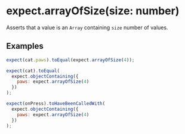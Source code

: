 # expect.arrayOfSize(size: number)

Asserts that a value is an `Array` containing `size` number of values.

## Examples

```js
expect(cat.paws).toEqual(expect.arrayOfSize(4));
```

```js
expect(cat).toEqual(
  expect.objectContaining({
    paws: expect.arrayOfSize(4)
  })
);
```

```js
expect(onPress).toHaveBeenCalledWith(
  expect.objectContaining({
    paws: expect.arrayOfSize(4)
  })
);
```
